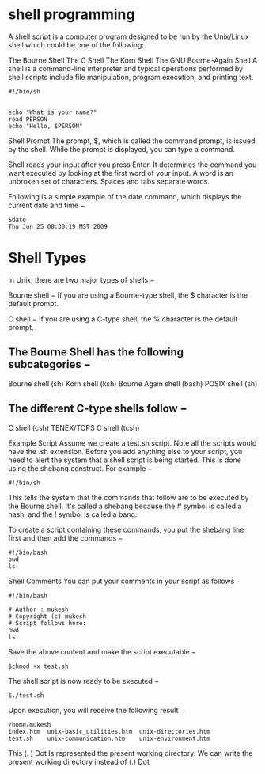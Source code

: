 # shell programming
A shell script is a computer program designed to be run by the Unix/Linux shell which could be one of the following:

The Bourne Shell
The C Shell
The Korn Shell
The GNU Bourne-Again Shell
A shell is a command-line interpreter and typical operations performed by shell scripts include file manipulation, program execution, and printing text.

~~~
#!/bin/sh


echo "What is your name?"
read PERSON
echo "Hello, $PERSON"
~~~

Shell Prompt
The prompt, $, which is called the command prompt, is issued by the shell. While the prompt is displayed, you can type a command.

Shell reads your input after you press Enter. It determines the command you want executed by looking at the first word of your input. A word is an unbroken set of characters. Spaces and tabs separate words.

Following is a simple example of the date command, which displays the current date and time −
~~~
$date
Thu Jun 25 08:30:19 MST 2009
~~~
# Shell Types
In Unix, there are two major types of shells −

Bourne shell − If you are using a Bourne-type shell, the $ character is the default prompt.

C shell − If you are using a C-type shell, the % character is the default prompt.

## The Bourne Shell has the following subcategories −

Bourne shell (sh)
Korn shell (ksh)
Bourne Again shell (bash)
POSIX shell (sh)
## The different C-type shells follow −

C shell (csh)
TENEX/TOPS C shell (tcsh)

Example Script
Assume we create a test.sh script. Note all the scripts would have the .sh extension. Before you add anything else to your script, you need to alert the system that a shell script is being started. This is done using the shebang construct. For example −
~~~
#!/bin/sh
~~~
This tells the system that the commands that follow are to be executed by the Bourne shell. It's called a shebang because the # symbol is called a hash, and the ! symbol is called a bang.

To create a script containing these commands, you put the shebang line first and then add the commands −
~~~
#!/bin/bash
pwd
ls
~~~
Shell Comments
You can put your comments in your script as follows −
~~~
#!/bin/bash

# Author : mukesh
# Copyright (c) mukesh
# Script follows here:
pwd
ls
~~~
Save the above content and make the script executable −
~~~
$chmod +x test.sh
~~~
The shell script is now ready to be executed −
~~~
$./test.sh
~~~
Upon execution, you will receive the following result −
~~~
/home/mukesh
index.htm  unix-basic_utilities.htm  unix-directories.htm  
test.sh    unix-communication.htm    unix-environment.htm
~~~
This (. ) Dot Is represented the present working directory. We can write the present working directory instead of (.) Dot
